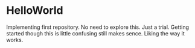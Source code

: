 # HelloWorld
Implementing first repository. No need to explore this. Just a trial.
Getting started though this is little confusing still makes sence. Liking the way it works.
